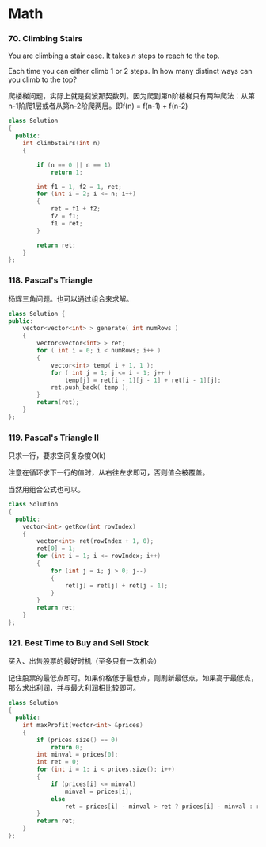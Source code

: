 # Math

### 70. Climbing Stairs

You are climbing a stair case. It takes _n_ steps to reach to the top.

Each time you can either climb 1 or 2 steps. In how many distinct ways can you climb to the top?

爬楼梯问题，实际上就是斐波那契数列。因为爬到第n阶楼梯只有两种爬法：从第n-1阶爬1层或者从第n-2阶爬两层。即f\(n\) = f\(n-1\) + f\(n-2\)

```cpp
class Solution
{
  public:
	int climbStairs(int n)
	{

		if (n == 0 || n == 1)
			return 1;

		int f1 = 1, f2 = 1, ret;
		for (int i = 2; i <= n; i++)
		{
			ret = f1 + f2;
			f2 = f1;
			f1 = ret;
		}

		return ret;
	}
};
```

###  118. Pascal's Triangle

杨辉三角问题。也可以通过组合来求解。

```cpp
class Solution {
public:
	vector<vector<int> > generate( int numRows )
	{
		vector<vector<int> > ret;
		for ( int i = 0; i < numRows; i++ )
		{
			vector<int> temp( i + 1, 1 );
			for ( int j = 1; j <= i - 1; j++ )
				temp[j] = ret[i - 1][j - 1] + ret[i - 1][j];
			ret.push_back( temp );
		}
		return(ret);
	}
};
```

###  119. Pascal's Triangle II

只求一行，要求空间复杂度O\(k\)

注意在循环求下一行的值时，从右往左求即可，否则值会被覆盖。

当然用组合公式也可以。

```cpp
class Solution
{
  public:
	vector<int> getRow(int rowIndex)
	{
		vector<int> ret(rowIndex + 1, 0);
		ret[0] = 1;
		for (int i = 1; i <= rowIndex; i++)
		{
			for (int j = i; j > 0; j--)
			{
				ret[j] = ret[j] + ret[j - 1];
			}
		}
		return ret;
	}
};
```

###  121. Best Time to Buy and Sell Stock

买入、出售股票的最好时机（至多只有一次机会）

记住股票的最低点即可。如果价格低于最低点，则刷新最低点，如果高于最低点，那么求出利润，并与最大利润相比较即可。

```cpp
class Solution
{
  public:
	int maxProfit(vector<int> &prices)
	{
		if (prices.size() == 0)
			return 0;
		int minval = prices[0];
		int ret = 0;
		for (int i = 1; i < prices.size(); i++)
		{
			if (prices[i] <= minval)
				minval = prices[i];
			else
				ret = prices[i] - minval > ret ? prices[i] - minval : ret;
		}
		return ret;
	}
};
```

